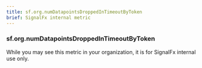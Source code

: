 ```yaml
---
title: sf.org.numDatapointsDroppedInTimeoutByToken
brief: SignalFx internal metric 
---
```

### sf.org.numDatapointsDroppedInTimeoutByToken

While you may see this metric in your organization, it is for SignalFx internal use only.
